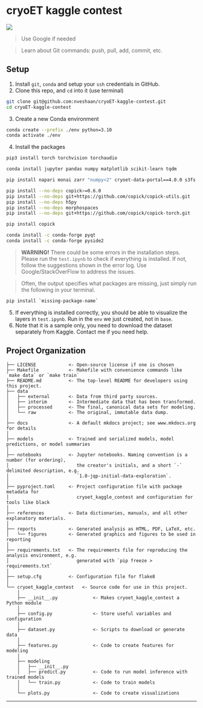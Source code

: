 # cryoET kaggle contest

<a target="_blank" href="https://cookiecutter-data-science.drivendata.org/">
    <img src="https://img.shields.io/badge/CCDS-Project%20template-328F97?logo=cookiecutter" />
</a>


> Use Google if needed

> Learn about Git commands: push, pull, add, commit, etc.


## Setup

1. Install `git`, `conda` and setup your `ssh` credentials in GitHub.
2. Clone this repo, and `cd` into it (use terminal)
```bash
git clone git@github.com:nveshaan/cryoET-kaggle-contest.git
cd cryoET-kaggle-contest
```
3. Create a new Conda environment
```bash
conda create --prefix ./env python=3.10
conda activate ./env
```
4. Install the packages
```bash
pip3 install torch torchvision torchaudio

conda install jupyter pandas numpy matplotlib scikit-learn tqdm

pip install napari monai zarr "numpy<2" cryoet-data-portal==4.0.0 s3fs trimesh ome-zarr scikit-image trimesh pyside2

pip install --no-deps copick>=0.6.0
pip install --no-deps git+https://github.com/copick/copick-utils.git
pip install --no-deps h5py
pip install --no-deps morphospaces
pip install --no-deps git+https://github.com/copick/copick-torch.git

pip install copick

conda install -c conda-forge pyqt
conda install -c conda-forge pyside2
```
> **WARNING!** There could be some errors in the installation steps. Please run the `test.ipynb` to check if everything is installed. If not, follow the suggestions shown in the error log. Use Google/StackOverFlow to address the issues.

> Often, the output specifies what packages are missing, just simply run the following in your terminal.
```bash
pip install `missing-package-name`
```
5. If everything is installed correctly, you should be able to visualize the layers in `test.ipynb`. Run in the `env` we just created, not in `base`.
6. Note that it is a sample only, you need to download the dataset separately from Kaggle. Contact me if you need help.

## Project Organization

```
├── LICENSE            <- Open-source license if one is chosen
├── Makefile           <- Makefile with convenience commands like `make data` or `make train`
├── README.md          <- The top-level README for developers using this project.
├── data
│   ├── external       <- Data from third party sources.
│   ├── interim        <- Intermediate data that has been transformed.
│   ├── processed      <- The final, canonical data sets for modeling.
│   └── raw            <- The original, immutable data dump.
│
├── docs               <- A default mkdocs project; see www.mkdocs.org for details
│
├── models             <- Trained and serialized models, model predictions, or model summaries
│
├── notebooks          <- Jupyter notebooks. Naming convention is a number (for ordering),
│                         the creator's initials, and a short `-` delimited description, e.g.
│                         `1.0-jqp-initial-data-exploration`.
│
├── pyproject.toml     <- Project configuration file with package metadata for 
│                         cryoet_kaggle_contest and configuration for tools like black
│
├── references         <- Data dictionaries, manuals, and all other explanatory materials.
│
├── reports            <- Generated analysis as HTML, PDF, LaTeX, etc.
│   └── figures        <- Generated graphics and figures to be used in reporting
│
├── requirements.txt   <- The requirements file for reproducing the analysis environment, e.g.
│                         generated with `pip freeze > requirements.txt`
│
├── setup.cfg          <- Configuration file for flake8
│
└── cryoet_kaggle_contest   <- Source code for use in this project.
    │
    ├── __init__.py             <- Makes cryoet_kaggle_contest a Python module
    │
    ├── config.py               <- Store useful variables and configuration
    │
    ├── dataset.py              <- Scripts to download or generate data
    │
    ├── features.py             <- Code to create features for modeling
    │
    ├── modeling                
    │   ├── __init__.py 
    │   ├── predict.py          <- Code to run model inference with trained models          
    │   └── train.py            <- Code to train models
    │
    └── plots.py                <- Code to create visualizations
```

--------

